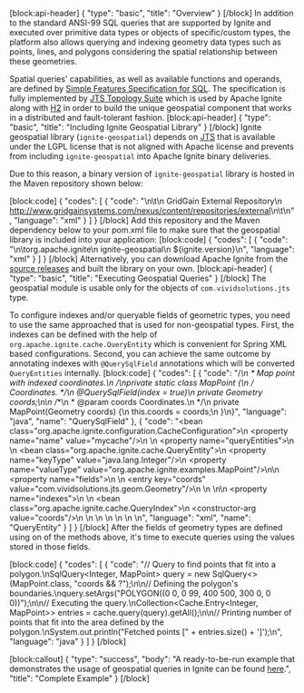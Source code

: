 [block:api-header]
{
  "type": "basic",
  "title": "Overview"
}
[/block]
In addition to the standard ANSI-99 SQL queries that are supported by Ignite and executed over primitive data types or objects of specific/custom types, the platform also allows querying and indexing geometry data types such as points, lines, and polygons considering the spatial relationship between these geometries.

Spatial queries' capabilities, as well as available functions and operands, are defined by [Simple Features Specification for SQL](http://www.opengeospatial.org/docs/is/). The specification is fully implemented by [JTS Topology Suite](http://tsusiatsoftware.net/jts/main.html) which is used by Apache Ignite along with [H2](http://www.h2database.com/html/advanced.html?highlight=jts&search=its#firstFound) in order to build the unique geospatial component that works in a distributed and fault-tolerant fashion.
[block:api-header]
{
  "type": "basic",
  "title": "Including Ignite Geospatial Library"
}
[/block]
Ignite geospatial library (`ignite-geospatial`) depends on [JTS](http://tsusiatsoftware.net/jts/main.html) that is available under the LGPL license that is not aligned with Apache license and prevents from including `ignite-geospatial` into Apache Ignite binary deliveries.

Due to this reason, a binary version of `ignite-geospatial` library is hosted in the Maven repository shown below:
 
[block:code]
{
  "codes": [
    {
      "code": "<repositories>\n\t<repository>\n    <id>GridGain External Repository</id>\n    <url>http://www.gridgainsystems.com/nexus/content/repositories/external</url>\n\t</repository>\n</repositories>",
      "language": "xml"
    }
  ]
}
[/block]
Add this repository and the Maven dependency below to your pom.xml file to make sure that the geospatial library is included into your application:
[block:code]
{
  "codes": [
    {
      "code": "<dependency>\n\t<groupId>org.apache.ignite</groupId>\n  <artifactId>ignite-geospatial</artifactId>\n  <version>${ignite.version}</version>\n</dependency>",
      "language": "xml"
    }
  ]
}
[/block]
Alternatively, you can download Apache Ignite from the [source releases](https://ignite.apache.org/download.cgi#sources) and built the library on your own.
[block:api-header]
{
  "type": "basic",
  "title": "Executing Geospatial Queries"
}
[/block]
The geospatial module is usable only for the objects of `com.vividsolutions.jts` type. 

To configure indexes and/or queryable​ fields of geometric types, you need to use the same approached that is used for non-geospatial types.  First, the indexes can be defined with the help of `org.apache.ignite.cache.QueryEntity` which is convenient for Spring XML based configurations. Second, you can achieve the same outcome by annotating indexes with `@QuerySqlField` annotations which will be converted `QueryEntities` internally.
[block:code]
{
  "codes": [
    {
      "code": "/**\n * Map point with indexed coordinates.\n */\nprivate static class MapPoint {\n    /** Coordinates. */\n    @QuerySqlField(index = true)\n    private Geometry coords;\n\n    /**\n     * @param coords Coordinates.\n     */\n    private MapPoint(Geometry coords) {\n        this.coords = coords;\n    }\n}",
      "language": "java",
      "name": "QuerySqlField"
    },
    {
      "code": "<bean class=\"org.apache.ignite.configuration.CacheConfiguration\">\n    <property name=\"name\" value=\"mycache\"/>\n    <!-- Configure query entities -->\n    <property name=\"queryEntities\">\n        <list>\n            <bean class=\"org.apache.ignite.cache.QueryEntity\">\n                <property name=\"keyType\" value=\"java.lang.Integer\"/>\n                <property name=\"valueType\" value=\"org.apache.ignite.examples.MapPoint\"/>\n\n                <property name=\"fields\">\n                    <map>\n                        <entry key=\"coords\" value=\"com.vividsolutions.jts.geom.Geometry\"/>\n                    </map>\n                </property>\n\n                <property name=\"indexes\">\n                    <list>\n                        <bean class=\"org.apache.ignite.cache.QueryIndex\">\n                            <constructor-arg value=\"coords\"/>\n                        </bean>\n                    </list>\n                </property>\n            </bean>\n        </list>\n    </property>\n</bean>",
      "language": "xml",
      "name": "QueryEntity"
    }
  ]
}
[/block]
After the fields of geometry types are defined using on of the methods above, it's time to execute queries using the values stored in those fields.
 
[block:code]
{
  "codes": [
    {
      "code": "// Query to find points that fit into a polygon.\nSqlQuery<Integer, MapPoint> query = new SqlQuery<>(MapPoint.class, \"coords && ?\");\n\n// Defining the polygon's boundaries.\nquery.setArgs(\"POLYGON((0 0, 0 99, 400 500, 300 0, 0 0))\");\n\n// Executing the query.\nCollection<Cache.Entry<Integer, MapPoint>> entries = cache.query(query).getAll();\n\n// Printing number of points that fit into the area defined by the polygon.\nSystem.out.println(\"Fetched points [\" + entries.size() + ']');\n",
      "language": "java"
    }
  ]
}
[/block]

[block:callout]
{
  "type": "success",
  "body": "A ready-to-be-run example that demonstrates the usage of geospatial queries in Ignite can be found [here](https://github.com/dmagda/geospatial).",
  "title": "Complete Example"
}
[/block]